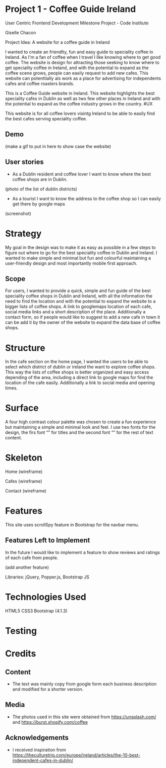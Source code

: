 # Project 1 - Coffee Guide Ireland

User Centric Frontend Development Milestone Project - Code Institute

Giselle Chacon

Project Idea: A website for a coffee guide in Ireland

I wanted to create an friendlty, fun and easy guide to speciality coffee in Ireland.
As I'm a fan of coffee when I travel I like knowing where to get good coffee.
The website is design for attracting those seeking to know where to get speciality coffee in Ireland, and with the potential to expand as the coffee scene grows, people can easily request to add new cafes.
This website can potenttially als work as a place for advertising for independents cafes and coffee roasters brands.


This is a Coffee Guide website in Ireland. This website highlights the best speciality cafes in Dublin as well as two few other places in Ireland and with the potential to expand as the coffee industry grows in the country.
#UX

This website is for all coffee lovers visintg Ireland to be able to easily find the best cafes serving speciality coffee.

## Demo

(make a gif to put in here to show case the website)

## User stories

- As a Dublin resident and coffee lover I want to know where the best coffee shops are in Dublin.

(photo of the list of dublin districts)

- As a tourist I want to know the address to the coffee shop so I can easily get there by google maps

(screenshot)

# Strategy

My goal in the design was to make it as easy as possible in a few steps to figure out where to go for the best speciality coffee in Dublin and Ireland. I wanted to make simple and minimal but fun and colourful maintaining a user-friendly design and most importantly mobile first approach.

## Scope

For users, I wanted to provide a quick, simple and fun guide of the best speciality coffee shops in Dublin and Ireland, with all the information the need to find the location and with the potential to expand the website to a bigger lists of coffee shops. A link to googlemaps location of each cafe, social media links and a short description of the place. Additionally a contact form, so if people would like to suggest to add a new cafe in town it can be add it by the owner of the website to expand the data base of coffee shops.

# Structure

In the cafe section on the home page, I wanted the users to be able to select which district of dublin or ireland the want to explore coffee shops. This way the lists of coffee shops is better organized and easy access depending of the area, including a direct link to google maps for find the location of the cafe easily. Additionally a link to social media and opening times.


# Surface

A four high contrast colour palette was chosen to create a fun experience but maintaining a simple and minimal look and feel. I use two fonts for the design, the firs font “” for titles and the second font “” for the rest of text content.

# Skeleton

Home (wireframe)

Cafes (wireframe)

Contact (wireframe)

# Features

This site uses scrollSpy feature in Bootstrap for the navbar menu.

## Features Left to Implement

In the future I would like to implement a feature to show reviews and ratings of each cafe from people.

(add another feature)

Libraries: jQuery, Popper.js, Bootstrap JS

# Technologies Used

HTML5
CSS3
Bootstrap (4.1.3)

# Testing

# Credits

## Content

- The text was mainly copy from google form each business description and modified for a shorter version.

## Media

- The photos used in this site were obtained from https://unsplash.com/ and https://burst.shopify.com/coffee

## Acknowledgements

- I received inspiration from https://theculturetrip.com/europe/ireland/articles/the-10-best-independent-cafes-in-dublin/













